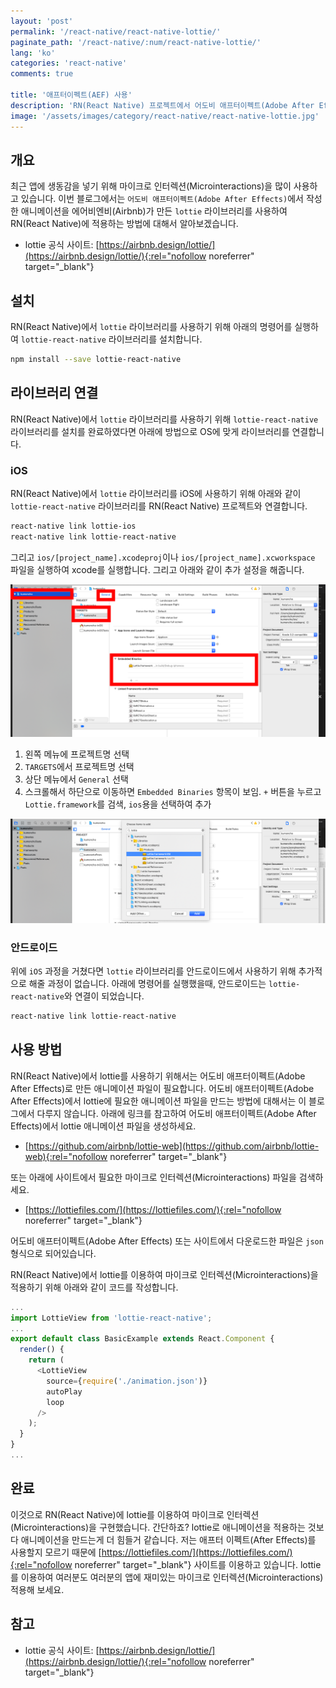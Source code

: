 ```yaml
---
layout: 'post'
permalink: '/react-native/react-native-lottie/'
paginate_path: '/react-native/:num/react-native-lottie/'
lang: 'ko'
categories: 'react-native'
comments: true

title: '애프터이펙트(AEF) 사용'
description: 'RN(React Native) 프로젝트에서 어도비 애프터이펙트(Adobe After Effects)로 제작한 애니메이션을 적용해 보자.'
image: '/assets/images/category/react-native/react-native-lottie.jpg'
---
```



## 개요
최근 앱에 생동감을 넣기 위해 마이크로 인터렉션(Microinteractions)을 많이 사용하고 있습니다. 이번 블로그에서는 ```어도비 애프터이펙트(Adobe After Effects)```에서 작성한 애니메이션을 에어비엔비(Airbnb)가 만든 ```lottie``` 라이브러리를 사용하여 RN(React Native)에 적용하는 방법에 대해서 알아보겠습니다.

- lottie 공식 사이트: [https://airbnb.design/lottie/](https://airbnb.design/lottie/){:rel="nofollow noreferrer" target="_blank"}

## 설치
RN(React Native)에서 ```lottie``` 라이브러리를 사용하기 위해 아래의 명령어를 실행하여 ```lottie-react-native``` 라이브러리를 설치합니다.

```bash
npm install --save lottie-react-native
```

## 라이브러리 연결
RN(React Native)에서 ```lottie``` 라이브러리를 사용하기 위해 ```lottie-react-native``` 라이브러리를 설치를 완료하였다면 아래에 방법으로 OS에 맞게 라이브러리를 연결합니다.

### iOS
RN(React Native)에서 ```lottie``` 라이브러리를 iOS에 사용하기 위해 아래와 같이 ```lottie-react-native``` 라이브러리를 RN(React Native) 프로젝트와 연결합니다.

```bash
react-native link lottie-ios
react-native link lottie-react-native
```

그리고 ```ios/[project_name].xcodeproj```이나 ```ios/[project_name].xcworkspace``` 파일을 실행하여 xcode를 실행합니다. 그리고 아래와 같이 추가 설정을 해줍니다.

![lottie ios 추가 설정](/assets/images/category/react-native/react-native-lottie/ios-settings.png)

1. 왼쪽 메뉴에 프로젝트명 선택
1. ```TARGETS```에서 프로젝트명 선택
1. 상단 메뉴에서 ```General``` 선택
1. 스크롤해서 하단으로 이동하면 ```Embedded Binaries``` 항목이 보임. ```+``` 버튼을 누르고 ```Lottie.framework```를 검색, ```ios```용을 선택하여 추가

![lottie ios framework 추가 설정](/assets/images/category/react-native/react-native-lottie/add-lottie-framework.png)

### 안드로이드
위에 ```iOS``` 과정을 거쳤다면 ```lottie``` 라이브러리를 안드로이드에서 사용하기 위해 추가적으로 해줄 과정이 없습니다. 아래에 명령어를 실행했을때, 안드로이드는 ```lottie-react-native```와 연결이 되었습니다.

```bash
react-native link lottie-react-native
```

## 사용 방법
RN(React Native)에서 lottie를 사용하기 위해서는 어도비 애프터이펙트(Adobe After Effects)로 만든 애니메이션 파일이 필요합니다. 어도비 애프터이펙트(Adobe After Effects)에서 lottie에 필요한 애니메이션 파일을 만드는 방법에 대해서는 이 블로그에서 다루지 않습니다. 아래에 링크를 참고하여 어도비 애프터이펙트(Adobe After Effects)에서 lottie 애니메이션 파일을 생성하세요.

- [https://github.com/airbnb/lottie-web](https://github.com/airbnb/lottie-web){:rel="nofollow noreferrer" target="_blank"}

또는 아래에 사이트에서 필요한 마이크로 인터렉션(Microinteractions) 파일을 검색하세요.

- [https://lottiefiles.com/](https://lottiefiles.com/){:rel="nofollow noreferrer" target="_blank"}

어도비 애프터이펙트(Adobe After Effects) 또는 사이트에서 다운로드한 파일은 ```json``` 형식으로 되어있습니다.

RN(React Native)에서 lottie를 이용하여 마이크로 인터렉션(Microinteractions)을 적용하기 위해 아래와 같이 코드를 작성합니다.

```js
...
import LottieView from 'lottie-react-native';
...
export default class BasicExample extends React.Component {
  render() {
    return (
      <LottieView
        source={require('./animation.json')}
        autoPlay
        loop
      />
    );
  }
}
...
```

## 완료
이것으로 RN(React Native)에 lottie를 이용하여 마이크로 인터렉션(Microinteractions)을 구현했습니다. 간단하죠? lottie로 애니메이션을 적용하는 것보다 애니메이션을 만드는게 더 힘들거 같습니다. 저는 애프터 이펙트(After Effects)를 사용할지 모르기 때문에 [https://lottiefiles.com/](https://lottiefiles.com/){:rel="nofollow noreferrer" target="_blank"} 사이트를 이용하고 있습니다. lottie를 이용하여 여러분도 여러분의 앱에 재미있는 마이크로 인터렉션(Microinteractions) 적용해 보세요.


## 참고
- lottie 공식 사이트: [https://airbnb.design/lottie/](https://airbnb.design/lottie/){:rel="nofollow noreferrer" target="_blank"}